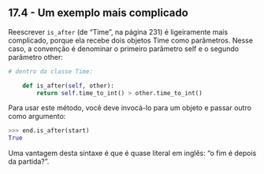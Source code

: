 ## 17.4 - Um exemplo mais complicado

Reescrever `is_after` (de “Time”, na página 231) é ligeiramente mais complicado, porque ela recebe dois objetos Time como parâmetros. Nesse caso, a convenção é denominar o primeiro parâmetro self e o segundo parâmetro other:

```python
# dentro da classe Time:

    def is_after(self, other):
        return self.time_to_int() > other.time_to_int()
```

Para usar este método, você deve invocá-lo para um objeto e passar outro como argumento:

```python
>>> end.is_after(start)
True
```

Uma vantagem desta sintaxe é que é quase literal em inglês: “o fim é depois da partida?”.
